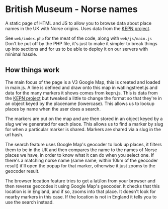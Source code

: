 British Museum - Norse names
============================

A static page of HTML and JS to allow you to browse data about place names in
the UK with Norse origins. Uses data from the [KEPN project](http://kepn.nottingham.ac.uk).

See `web/index.php` for the meat of the code, along with `web/js/main.js`
Don't be put off by the PHP file, it's just to make it simpler to break things
up into sections and for us to be able to deploy it on our servers with
minimal hassle.

How things work
---------------
The main focus of the page is a V3 Google Map, this is created and loaded in
main.js. A line is defined and draw onto this map in watlingstreet.js and data
for the many markers it shows comes from kepn.js. This is data from the [KEPN project](http://kepn.nottingham.ac.uk)
but tweaked a little to change the format so that they're in an object keyed
by the placename (lowercase). This allows us to lookup places by name when the
user does a search.

The markers are put on the map and are then stored in an object keyed by a
slug we've generated for each place. This allows us to find a marker by slug
for when a particular marker is shared. Markers are shared via a slug in the
url hash.

The search feature uses Google Map's geocoder to look up places, it filters
them to be in the UK and then compares the name to the names of Norse places
we have, in order to know what it can do when you select one. If there's a
matching norse name (same name, within 10km of the geocoder result) it'll open
the popup for that marker, otherwise it just zooms to the geocoder result.

The browser location feature tries to get a lat/lon from your browser and then
reverse geocodes it using Google Map's geocoder. It checks that this location
is in England, and if so, zooms into that place. It doesn't look for nearby
markers in this case. If the location is not in England it tells you to use
the search instead.
